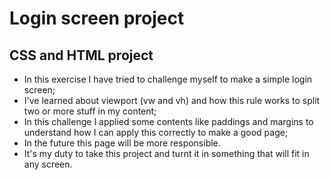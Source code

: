 # Login screen project
## CSS and HTML project

- In this exercise I have tried to challenge myself to make a simple login screen;
- I've learned about viewport (vw and vh) and how this rule works to split two or more stuff in my content;
- In this challenge I applied some contents like paddings and margins to understand how I can apply this correctly to make a good page;
- In the future this page will be more responsible. 
- It's my duty to take this project and turnt it in something that will fit in any screen. 
